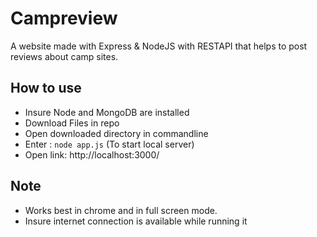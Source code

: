 # Campreview
A website made with Express & NodeJS with RESTAPI that helps to post reviews about camp sites.
## How to use
- Insure Node and MongoDB are installed
- Download Files in repo
- Open downloaded directory in commandline
- Enter : ```node app.js``` (To start local server)
- Open link: http://localhost:3000/


## Note
- Works best in chrome and in full screen mode.
- Insure internet connection is available while running it
 
